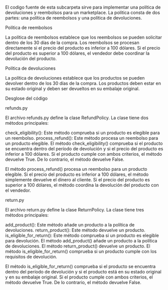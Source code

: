 El codigo fuente de esta subcarpeta sirve para  implementar una política de devoluciones y reembolsos para un marketplace. La política consta de dos partes: una política de reembolsos y una política de devoluciones.

Política de reembolsos

La política de reembolsos establece que los reembolsos se pueden solicitar dentro de los 30 días de la compra. Los reembolsos se procesan directamente si el precio del producto es inferior a 100 dólares. Si el precio del producto es superior a 100 dólares, el vendedor debe coordinar la devolución del producto.

Política de devoluciones

La política de devoluciones establece que los productos se pueden devolver dentro de los 30 días de la compra. Los productos deben estar en su estado original y deben ser devueltos en su embalaje original.

Desglose del código

refunds.py

El archivo refunds.py define la clase RefundPolicy. La clase tiene dos métodos principales:

check_eligibility(): Este método comprueba si un producto es elegible para un reembolso.
process_refund(): Este método procesa un reembolso para un producto elegible.
El método check_eligibility() comprueba si el producto se encuentra dentro del período de devolución y si el precio del producto es inferior a 100 dólares. Si el producto cumple con ambos criterios, el método devuelve True. De lo contrario, el método devuelve False.

El método process_refund() procesa un reembolso para un producto elegible. Si el precio del producto es inferior a 100 dólares, el método simplemente devuelve el dinero al cliente. Si el precio del producto es superior a 100 dólares, el método coordina la devolución del producto con el vendedor.

return.py

El archivo return.py define la clase ReturnPolicy. La clase tiene tres métodos principales:

add_product(): Este método añade un producto a la política de devoluciones.
return_product(): Este método devuelve un producto.
is_eligible_for_return(): Este método comprueba si un producto es elegible para devolución.
El método add_product() añade un producto a la política de devoluciones. El método return_product() devuelve un producto. El método is_eligible_for_return() comprueba si un producto cumple con los requisitos de devolución.

El método is_eligible_for_return() comprueba si el producto se encuentra dentro del período de devolución y si el producto está en su estado original y en su embalaje original. Si el producto cumple con ambos criterios, el método devuelve True. De lo contrario, el método devuelve False.